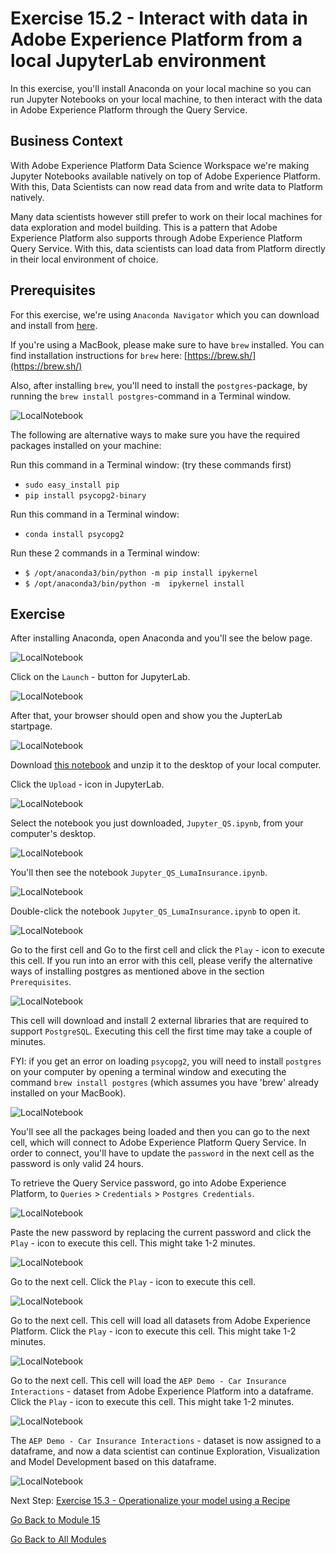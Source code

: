 # Exercise 15.2 - Interact with data in Adobe Experience Platform from a local JupyterLab environment

In this exercise, you'll install Anaconda on your local machine so you can run Jupyter Notebooks on your local machine, to then interact with the data in Adobe Experience Platform through the Query Service.

## Business Context

With Adobe Experience Platform Data Science Workspace we're making Jupyter Notebooks available natively on top of Adobe Experience Platform. With this, Data Scientists can now read data from and write data to Platform natively.

Many data scientists however still prefer to work on their local machines for data exploration and model building. This is a pattern that Adobe Experience Platform also supports through Adobe Experience Platform Query Service. With this, data scientists can load data from Platform directly in their local environment of choice.

## Prerequisites

For this exercise, we're using ``Anaconda Navigator`` which you can download and install from [here](https://docs.anaconda.com/anaconda/install/).

If you're using a MacBook, please make sure to have ``brew`` installed. You can find installation instructions for ``brew`` here: [https://brew.sh/](https://brew.sh/)

Also, after installing ``brew``, you'll need to install the ``postgres``-package, by running the ``brew install postgres``-command in a Terminal window.

![LocalNotebook](./images/terminal.png)

The following are alternative ways to make sure you have the required packages installed on your machine:

Run this command in a Terminal window: (try these commands first)

- ``sudo easy_install pip``
- ``pip install psycopg2-binary``

Run this command in a Terminal window:

- ``conda install psycopg2``

Run these 2 commands in a Terminal window:

- ``$ /opt/anaconda3/bin/python -m pip install ipykernel``
- ``$ /opt/anaconda3/bin/python -m  ipykernel install``

## Exercise

After installing Anaconda, open Anaconda and you'll see the below page.

![LocalNotebook](./images/nb1.png)

Click on the ``Launch`` - button for JupyterLab.

![LocalNotebook](./images/launchjn.png)

After that, your browser should open and show you the JupterLab startpage.

![LocalNotebook](./images/jupstart.png)

Download [this notebook](./downloads/Jupyter_QS_LumaInsurance.ipynb.zip) and unzip it to the desktop of your local computer.

Click the ``Upload`` - icon in JupyterLab.

![LocalNotebook](./images/jpupload.png)

Select the notebook you just downloaded, ``Jupyter_QS.ipynb``,  from your computer's desktop.

![LocalNotebook](./images/jpuploaddesktop.png)

You'll then see the notebook ``Jupyter_QS_LumaInsurance.ipynb``.

![LocalNotebook](./images/jpuploaddesktopfile.png)

Double-click the notebook ``Jupyter_QS_LumaInsurance.ipynb`` to open it.

![LocalNotebook](./images/jpuploaddesktopfileopen.png)

Go to the first cell and Go to the first cell and click the ``Play`` - icon to execute this cell. If you run into an error with this cell, please verify the alternative ways of installing postgres as mentioned above in the section ``Prerequisites``.

![LocalNotebook](./images/jupplay.png)

This cell will download and install 2 external libraries that are required to support ``PostgreSQL``. Executing this cell the first time may take a couple of minutes.

FYI: if you get an error on loading ``psycopg2``, you will need to install ``postgres`` on your computer by opening a terminal window and executing the command ``brew install postgres`` (which assumes you have 'brew' already installed on your MacBook).

![LocalNotebook](./images/cell12.png)

You'll see all the packages being loaded and then you can go to the next cell, which will connect to Adobe Experience Platform Query Service. In order to connect, you'll have to update the ``password`` in the next cell as the password is only valid 24 hours.

To retrieve the Query Service password, go into Adobe Experience Platform, to ``Queries`` > ``Credentials`` > ``Postgres Credentials``.

![LocalNotebook](./images/query.png)

Paste the new password by replacing the current password and click the ``Play`` - icon to execute this cell. This might take 1-2 minutes.

![LocalNotebook](./images/queryconn.png)

Go to the next cell. Click the ``Play`` - icon to execute this cell.

![LocalNotebook](./images/loadsql.png)

Go to the next cell. This cell will load all datasets from Adobe Experience Platform. Click the ``Play`` - icon to execute this cell. This might take 1-2 minutes.

![LocalNotebook](./images/showtables.png)

Go to the next cell. This cell will load the ``AEP Demo - Car Insurance Interactions`` - dataset from Adobe Experience Platform into a dataframe. Click the ``Play`` - icon to execute this cell. This might take 1-2 minutes.

![LocalNotebook](./images/loadee.png)

The ``AEP Demo - Car Insurance Interactions`` - dataset is now assigned to a dataframe, and now a data scientist can continue Exploration, Visualization and Model Development based on this dataframe.

![LocalNotebook](./images/df.png)

Next Step: [Exercise 15.3 - Operationalize your model using a Recipe](./ex3.md)

[Go Back to Module 15](./README.md)

[Go Back to All Modules](../../README.md)
